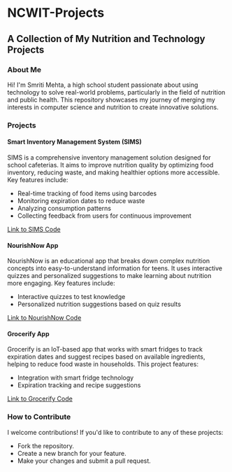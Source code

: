 # NCWIT-Projects

## A Collection of My Nutrition and Technology Projects

### About Me

Hi! I'm Smriti Mehta, a high school student passionate about using technology to solve real-world problems, particularly in the field of nutrition and public health. This repository showcases my journey of merging my interests in computer science and nutrition to create innovative solutions.

### Projects

#### Smart Inventory Management System (SIMS)

SIMS is a comprehensive inventory management solution designed for school cafeterias. It aims to improve nutrition quality by optimizing food inventory, reducing waste, and making healthier options more accessible. Key features include:
- Real-time tracking of food items using barcodes
- Monitoring expiration dates to reduce waste
- Analyzing consumption patterns
- Collecting feedback from users for continuous improvement

[Link to SIMS Code](SIMS/SIMS.py)  

#### NourishNow App

NourishNow is an educational app that breaks down complex nutrition concepts into easy-to-understand information for teens. It uses interactive quizzes and personalized suggestions to make learning about nutrition more engaging. Key features include:
- Interactive quizzes to test knowledge
- Personalized nutrition suggestions based on quiz results

[Link to NourishNow Code](NourishNow.py)  

#### Grocerify App

Grocerify is an IoT-based app that works with smart fridges to track expiration dates and suggest recipes based on available ingredients, helping to reduce food waste in households. This project features:
- Integration with smart fridge technology
- Expiration tracking and recipe suggestions

[Link to Grocerify Code](Grocerify/src)  

### How to Contribute

I welcome contributions! If you'd like to contribute to any of these projects:
- Fork the repository.
- Create a new branch for your feature.
- Make your changes and submit a pull request.

